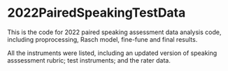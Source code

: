 # 2022PairedSpeakingTestData

This is the code for 2022 paired speaking assessment data analysis code, including proprocessing, Rasch model, fine-fune and final results.    

All the instruments were listed, including an updated version of speaking asssessment rubric; test instruments; and the rater data.  

